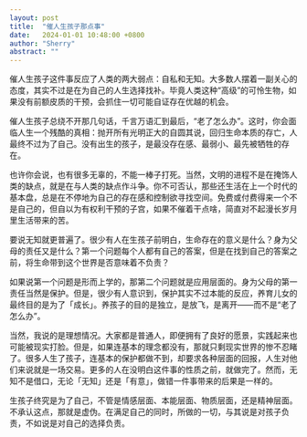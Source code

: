 ```yaml
---
layout: post
title:  "催人生孩子那点事"
date:   2024-01-01 10:48:00 +0800
author: "Sherry"
abstract: ""
---
```


催人生孩子这件事反应了人类的两大弱点：自私和无知。大多数人摆着一副关心的态度，其实不过是在为自己的人生选择找补。毕竟人类这种“高级”的可怜生物，如果没有前额皮质的干预，会抓住一切可能自证存在优越的机会。

催人生孩子总绕不开那几句话，千言万语汇到最后，“老了怎么办”。这时，你会面临人生一个残酷的真相：抛开所有光明正大的自圆其说，回归生命本质的存亡，人最终不过为了自己。没有出生的孩子，是最没存在感、最弱小、最先被牺牲的存在。

也许你会说，也有很多无辜的，不能一棒子打死。当然，文明的进程不是在掩饰人类的缺点，就是在与人类的缺点作斗争。你不可否认，那些还生活在上一个时代的基本盘，总是在不停地为自己的存在感和控制欲寻找空间。免费或付费得来一个不是自己的，但自以为有权利干预的子宫，如果不催着干点啥，简直对不起漫长岁月里生活带来的苦。

要说无知就更普遍了。很少有人在生孩子前明白，生命存在的意义是什么？身为父母的责任又是什么？第一个问题每个人都有自己的答案，但是在找到自己的答案之前，将生命带到这个世界是否意味着不负责？

如果说第一个问题是形而上学的，那第二个问题就是应用层面的。身为父母的第一责任当然是保护。但是，很少有人意识到，保护其实不过本能的反应，养育儿女的最终目的是为了「成长」。养孩子的目的是独立，是放飞，是离开——而不是“老了怎么办”。

当然，我说的是理想情况。大家都是普通人，即便拥有了良好的愿景，实践起来也可能被现实打脸。但是，如果连基本的理念都没有，那就只剩现实世界的惨不忍睹了。很多人生了孩子，连基本的保护都做不到，却要求各种层面的回报，人生对他们来说就是一场交易。更多的人在没明白这件事的性质之前，就做完了。然而，无知不是借口，无论「无知」还是「有意」，做错一件事带来的后果是一样的。

生孩子终究是为了自己，不管是情感层面、本能层面、物质层面，还是精神层面。不承认这点，那就是虚伪。在满足自己的同时，所做的一切，与其说是对孩子负责，不如说是对自己的选择负责。
